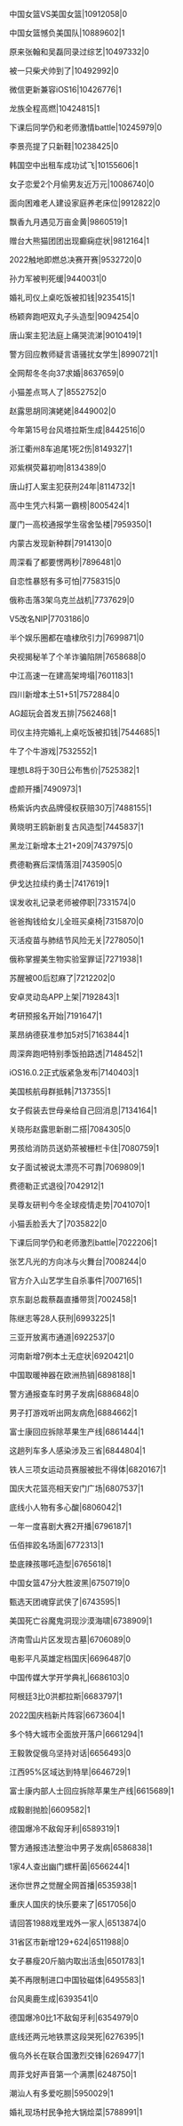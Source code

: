 中国女篮VS美国女篮|10912058|0

中国女篮憾负美国队|10889602|1

原来张翰和吴磊同录过综艺|10497332|0

被一只柴犬帅到了|10492992|0

微信更新兼容iOS16|10426776|1

龙族全程高燃|10424815|1

下课后同学仍和老师激情battle|10245979|0

李景亮提了只新鞋|10238425|0

韩国空中出租车成功试飞|10155606|1

女子恋爱2个月偷男友近万元|10086740|0

面向困难老人建设家庭养老床位|9912822|0

飘香九月遇见万亩金黄|9860519|1

赠台大熊猫团团出现癫痫症状|9812164|1

2022触地即燃总决赛开赛|9532720|0

孙力军被判死缓|9440031|0

婚礼司仪上桌吃饭被扣钱|9235415|1

杨颖奔跑吧双丸子头造型|9094254|0

唐山案主犯法庭上痛哭流涕|9010419|1

警方回应教师疑言语骚扰女学生|8990721|1

全网帮冬冬向37求婚|8637659|0

小猫差点骂人了|8552752|0

赵露思胡同演姥姥|8449002|0

今年第15号台风塔拉斯生成|8442516|0

浙江衢州8车追尾1死2伤|8149327|1

邓紫棋荧幕初吻|8134389|0

唐山打人案主犯获刑24年|8114732|1

高中生凭六科第一霸榜|8005424|1

厦门一高校通报学生宿舍坠楼|7959350|1

内蒙古发现新种群|7914130|0

周深看了都要愣两秒|7896481|0

自恋性暴怒有多可怕|7758315|0

俄称击落3架乌克兰战机|7737629|0

V5改名NIP|7703186|0

半个娱乐圈都在嗑棣欣引力|7699871|0

央视揭秘羊了个羊诈骗陷阱|7658688|0

中江高速一在建高架垮塌|7601183|1

四川新增本土51+51|7572884|0

AG超玩会首发五排|7562468|1

司仪主持完婚礼上桌吃饭被扣钱|7544685|1

牛了个牛游戏|7532552|1

理想L8将于30日公布售价|7525382|1

虚颜开播|7490973|1

杨紫诉内衣品牌侵权获赔30万|7488155|1

黄晓明王鸥新剧复古风造型|7445837|1

黑龙江新增本土21+209|7437975|0

费德勒赛后深情落泪|7435905|0

伊戈达拉续约勇士|7417619|1

误发收礼记录老师被停职|7331574|0

爸爸掏钱给女儿全班买桌椅|7315870|0

灭活疫苗与肺结节风险无关|7278050|1

俄称掌握美生物实验室罪证|7271938|1

苏醒被00后怼麻了|7212202|0

安卓灵动岛APP上架|7192843|1

考研预报名开始|7191647|1

莱昂纳德获准参加5对5|7163844|1

周深奔跑吧特别季饭拍路透|7148452|1

iOS16.0.2正式版紧急发布|7140403|1

美国核航母群抵韩|7137355|1

女子假装去世母亲给自己回消息|7134164|1

关晓彤赵露思新剧二搭|7084305|0

男孩给消防员送奶茶被栅栏卡住|7080759|1

女子面试被说太漂亮不可靠|7069809|1

费德勒正式退役|7042912|1

吴尊友研判今冬全球疫情走势|7041070|1

小猫丢脸丢大了|7035822|0

下课后同学仍和老师激烈battle|7022206|1

张艺凡光的方向冰与火舞台|7008244|0

官方介入山艺学生自杀事件|7007165|1

京东副总裁蔡磊直播带货|7002458|1

陈继志等28人获刑|6993225|1

三亚开放离市通道|6922537|0

河南新增7例本土无症状|6920421|0

中国取暖神器在欧洲热销|6898188|1

警方通报查车时男子发病|6886848|0

男子打游戏听出网友病危|6884662|1

富士康回应拆除苹果生产线|6861444|1

这趟列车多人感染涉及三省|6844804|1

铁人三项女运动员赛服被批不得体|6820167|1

国庆大花篮亮相天安门广场|6807537|1

底线小人物有多心酸|6806042|1

一年一度喜剧大赛2开播|6796187|1

伍佰摔跤名场面|6772313|1

垫底辣孩哪吒造型|6765618|1

中国女篮47分大胜波黑|6750719|0

甄选天团魂穿武侠了|6743595|1

美国死亡谷魔鬼洞现沙漠海啸|6738909|1

济南雪山片区发现古墓|6706089|0

电影平凡英雄定档国庆|6696487|0

中国传媒大学开学典礼|6686103|0

阿根廷3比0洪都拉斯|6683797|1

2022国庆档新片阵容|6673604|1

多个特大城市全面放开落户|6661294|1

王毅敦促俄乌坚持对话|6656493|0

江西95%区域达到特旱|6646729|1

富士康内部人士回应拆除苹果生产线|6615689|1

成毅剧抛脸|6609582|1

德国爆冷不敌匈牙利|6589319|1

警方通报违法整治中男子发病|6586838|1

1家4人查出幽门螺杆菌|6566244|1

迷你世界之觉醒全网首播|6535938|1

重庆人国庆的快乐要来了|6517056|0

请回答1988戏里戏外一家人|6513874|0

31省区市新增129+624|6511988|0

女子暴瘦20斤脑内取出活虫|6501783|1

美不再限制进口中国钕磁体|6495583|1

台风奥鹿生成|6393541|0

德国爆冷0比1不敌匈牙利|6354979|0

底线还两元地铁票这段哭死|6276395|1

俄乌外长在联合国激烈交锋|6269477|1

周菲戈好声音第一个满票|6248750|1

潮汕人有多爱吃朥|5950029|1

婚礼现场村民争抢大锅烩菜|5788991|1

